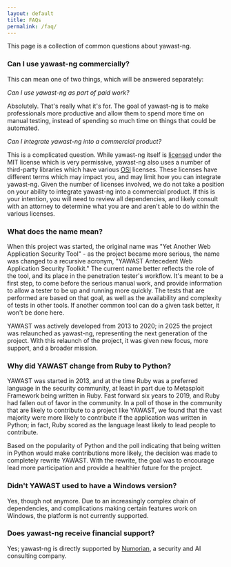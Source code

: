 ```yaml
---
layout: default
title: FAQs
permalink: /faq/
---
```


This page is a collection of common questions about yawast-ng.

### Can I use yawast-ng commercially?

This can mean one of two things, which will be answered separately:

*Can I use yawast-ng as part of paid work?*

Absolutely. That's really what it's for. The goal of yawast-ng is to make professionals more productive and allow them to spend more time on manual testing, instead of spending so much time on things that could be automated.

*Can I integrate yawast-ng into a commercial product?*

This is a complicated question. While yawast-ng itself is [licensed](https://github.com/Numorian/yawast-ng/blob/master/LICENSE) under the MIT license which is very permissive, yawast-ng also uses a number of third-party libraries which have various [OSI](https://opensource.org/) licenses. These licenses have different terms which may impact you, and may limit how you can integrate yawast-ng. Given the number of licenses involved, we do not take a position on your ability to integrate yawast-ng into a commercial product. If this is your intention, you will need to review all dependencies, and likely consult with an attorney to determine what you are and aren't able to do within the various licenses.

### What does the name mean?

When this project was started, the original name was "Yet Another Web Application Security Tool" - as the project became more serious, the name was changed to a recursive acronym, "YAWAST Antecedent Web Application Security Toolkit." The current name better reflects the role of the tool, and its place in the penetration tester's workflow. It's meant to be a first step, to come before the serious manual work, and provide information to allow a tester to be up and running more quickly. The tests that are performed are based on that goal, as well as the availability and complexity of tests in other tools. If another common tool can do a given task better, it won't be done here.

YAWAST was actively developed from 2013 to 2020; in 2025 the project was relaunched as yawast-ng, representing the next generation of the project. With this relaunch of the project, it was given new focus, more support, and a broader mission.

### Why did YAWAST change from Ruby to Python?

YAWAST was started in 2013, and at the time Ruby was a preferred language in the security community, at least in part due to Metasploit Framework being written in Ruby. Fast forward six years to 2019, and Ruby had fallen out of favor in the community. In a poll of those in the community that are likely to contribute to a project like YAWAST, we found that the vast majority were more likely to contribute if the application was written in Python; in fact, Ruby scored as the language least likely to lead people to contribute.

Based on the popularity of Python and the poll indicating that being written in Python would make contributions more likely, the decision was made to completely rewrite YAWAST. With the rewrite, the goal was to encourage lead more participation and provide a healthier future for the project.

### Didn't YAWAST used to have a Windows version?

Yes, though not anymore. Due to an increasingly complex chain of dependencies, and complications making certain features work on Windows, the platform is not currently supported.

### Does yawast-ng receive financial support?

Yes; yawast-ng is directly supported by [Numorian](https://numorian.com), a security and AI consulting company.
